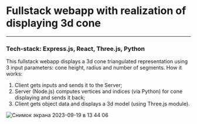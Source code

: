 # Fullstack webapp with realization of displaying 3d cone
-------
### Tech-stack: Express.js, React, Three.js, Python
This fullstack webapp displays a 3d cone triangulated representation using 3 input parameters: cone height, radius and number of segments.
How it works:
1. Client gets inputs and sends it to the Server;
2. Server (Node.js) computes vertices and indices (via Python) for cone displaying and sends it back;
3. Client gets object data and displays a 3d model (using Three.js module).

![Снимок экрана 2023-09-19 в 13 44 06](https://github.com/Apostle85/cad-test/assets/80193004/6f53ae4d-8c68-4475-9690-77a6e38a60d2)
